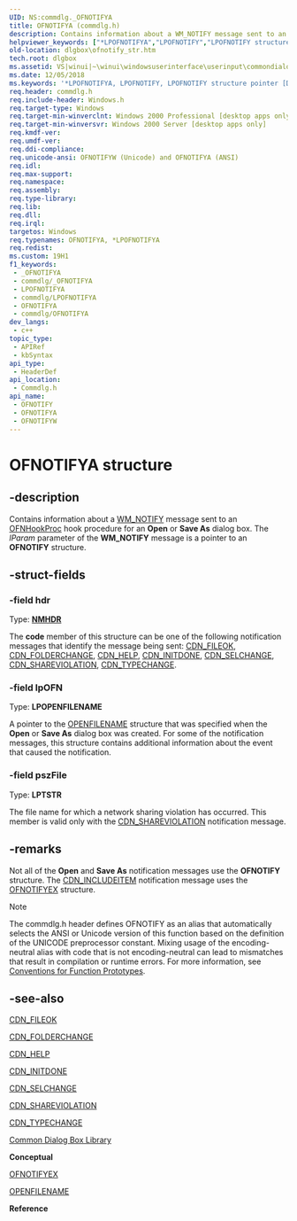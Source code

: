 ```yaml
---
UID: NS:commdlg._OFNOTIFYA
title: OFNOTIFYA (commdlg.h)
description: Contains information about a WM_NOTIFY message sent to an OFNHookProc hook procedure for an Open or Save As dialog box. The lParam parameter of the WM_NOTIFY message is a pointer to an OFNOTIFY structure. (ANSI)
helpviewer_keywords: ["*LPOFNOTIFYA","LPOFNOTIFY","LPOFNOTIFY structure pointer [Dialog Boxes]","OFNOTIFY","OFNOTIFY structure [Dialog Boxes]","OFNOTIFYA","OFNOTIFYW","_win32_OFNOTIFY_str","_win32_ofnotify_str_cpp","commdlg/LPOFNOTIFY","commdlg/OFNOTIFY","commdlg/OFNOTIFYA","commdlg/OFNOTIFYW","dlgbox.ofnotify_str","winui._win32_ofnotify_str"]
old-location: dlgbox\ofnotify_str.htm
tech.root: dlgbox
ms.assetid: VS|winui|~\winui\windowsuserinterface\userinput\commondialogboxlibrary\commondialogboxreference\commondialogboxstructures\ofnotify.htm
ms.date: 12/05/2018
ms.keywords: '*LPOFNOTIFYA, LPOFNOTIFY, LPOFNOTIFY structure pointer [Dialog Boxes], OFNOTIFY, OFNOTIFY structure [Dialog Boxes], OFNOTIFYA, OFNOTIFYW, _win32_OFNOTIFY_str, _win32_ofnotify_str_cpp, commdlg/LPOFNOTIFY, commdlg/OFNOTIFY, commdlg/OFNOTIFYA, commdlg/OFNOTIFYW, dlgbox.ofnotify_str, winui._win32_ofnotify_str'
req.header: commdlg.h
req.include-header: Windows.h
req.target-type: Windows
req.target-min-winverclnt: Windows 2000 Professional [desktop apps only]
req.target-min-winversvr: Windows 2000 Server [desktop apps only]
req.kmdf-ver: 
req.umdf-ver: 
req.ddi-compliance: 
req.unicode-ansi: OFNOTIFYW (Unicode) and OFNOTIFYA (ANSI)
req.idl: 
req.max-support: 
req.namespace: 
req.assembly: 
req.type-library: 
req.lib: 
req.dll: 
req.irql: 
targetos: Windows
req.typenames: OFNOTIFYA, *LPOFNOTIFYA
req.redist: 
ms.custom: 19H1
f1_keywords:
 - _OFNOTIFYA
 - commdlg/_OFNOTIFYA
 - LPOFNOTIFYA
 - commdlg/LPOFNOTIFYA
 - OFNOTIFYA
 - commdlg/OFNOTIFYA
dev_langs:
 - c++
topic_type:
 - APIRef
 - kbSyntax
api_type:
 - HeaderDef
api_location:
 - Commdlg.h
api_name:
 - OFNOTIFY
 - OFNOTIFYA
 - OFNOTIFYW
---
```


# OFNOTIFYA structure


## -description

Contains information about a <a href="/windows/desktop/Controls/wm-notify">WM_NOTIFY</a> message sent to an <a href="/windows/desktop/api/commdlg/nc-commdlg-lpofnhookproc">OFNHookProc</a> hook procedure for an <b>Open</b> or <b>Save As</b> dialog box. The <i>lParam</i> parameter of the <b>WM_NOTIFY</b> message is a pointer to an <b>OFNOTIFY</b> structure.

## -struct-fields

### -field hdr

Type: <b><a href="/windows/desktop/api/richedit/ns-richedit-nmhdr">NMHDR</a></b>

The <b>code</b> member of this structure can be one of the following notification messages that identify the message being sent: <a href="/windows/desktop/dlgbox/cdn-fileok">CDN_FILEOK</a>, <a href="/windows/desktop/dlgbox/cdn-folderchange">CDN_FOLDERCHANGE</a>, <a href="/windows/desktop/dlgbox/cdn-help">CDN_HELP</a>, <a href="/windows/desktop/dlgbox/cdn-initdone">CDN_INITDONE</a>, <a href="/windows/desktop/dlgbox/cdn-selchange">CDN_SELCHANGE</a>, <a href="/windows/desktop/dlgbox/cdn-shareviolation">CDN_SHAREVIOLATION</a>, <a href="/windows/desktop/dlgbox/cdn-typechange">CDN_TYPECHANGE</a>.

### -field lpOFN

Type: <b>LPOPENFILENAME</b>

A pointer to the <a href="/windows/win32/api/commdlg/ns-commdlg-openfilenamea">OPENFILENAME</a> structure that was specified when the <b>Open</b> or <b>Save As</b> dialog box was created. For some of the notification messages, this structure contains additional information about the event that caused the notification.

### -field pszFile

Type: <b>LPTSTR</b>

The file name for which a network sharing violation has occurred. This member is valid only with the <a href="/windows/desktop/dlgbox/cdn-shareviolation">CDN_SHAREVIOLATION</a> notification message.

## -remarks

Not all of the <b>Open</b> and <b>Save As</b> notification messages use the <b>OFNOTIFY</b> structure. The <a href="/windows/desktop/dlgbox/cdn-includeitem">CDN_INCLUDEITEM</a> notification message uses the <a href="/windows/desktop/api/commdlg/ns-commdlg-ofnotifyexa">OFNOTIFYEX</a> structure. 





> [!NOTE]
> The commdlg.h header defines OFNOTIFY as an alias that automatically selects the ANSI or Unicode version of this function based on the definition of the UNICODE preprocessor constant. Mixing usage of the encoding-neutral alias with code that is not encoding-neutral can lead to mismatches that result in compilation or runtime errors. For more information, see [Conventions for Function Prototypes](/windows/win32/intl/conventions-for-function-prototypes).

## -see-also

<a href="/windows/desktop/dlgbox/cdn-fileok">CDN_FILEOK</a>



<a href="/windows/desktop/dlgbox/cdn-folderchange">CDN_FOLDERCHANGE</a>



<a href="/windows/desktop/dlgbox/cdn-help">CDN_HELP</a>



<a href="/windows/desktop/dlgbox/cdn-initdone">CDN_INITDONE</a>



<a href="/windows/desktop/dlgbox/cdn-selchange">CDN_SELCHANGE</a>



<a href="/windows/desktop/dlgbox/cdn-shareviolation">CDN_SHAREVIOLATION</a>



<a href="/windows/desktop/dlgbox/cdn-typechange">CDN_TYPECHANGE</a>



<a href="/windows/desktop/dlgbox/common-dialog-box-library">Common Dialog Box Library</a>



<b>Conceptual</b>



<a href="/windows/desktop/api/commdlg/ns-commdlg-ofnotifyexa">OFNOTIFYEX</a>



<a href="/windows/win32/api/commdlg/ns-commdlg-openfilenamea">OPENFILENAME</a>



<b>Reference</b>
